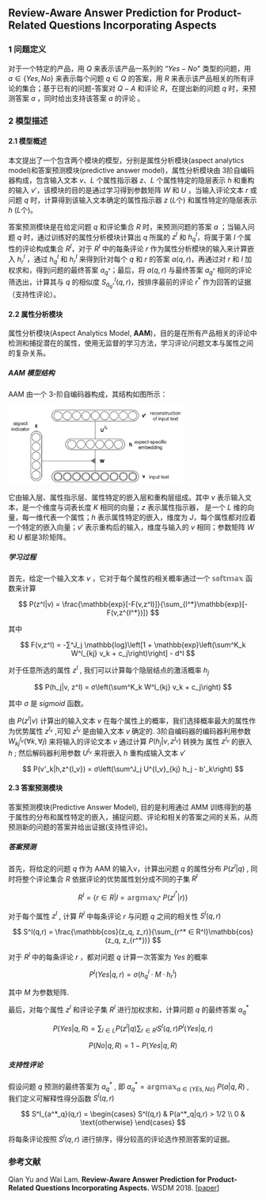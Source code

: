 ## Review-Aware Answer Prediction for Product-Related Questions Incorporating Aspects

### 1 问题定义

对于一个特定的产品，用 $Q$ 来表示该产品一系列的 “$Yes-No$" 类型的问题，用 $a \in \{Yes, No\}$ 来表示每个问题 $q ∈ Q$ 的答案，用 $R$ 来表示该产品相关的所有评论的集合；基于已有的问题-答案对 $Q-A$  和评论 $R$，在提出新的问题 $q$ 时，来预测答案 $a$ ，同时给出支持该答案 $a$ 的评论 。



### 2 模型描述

#### 2.1 模型概述

本文提出了一个包含两个模块的模型，分别是属性分析模块(aspect analytics model)和答案预测模块(predictive answer model)，属性分析模块由 3阶自编码器构成，包含输入文本 $v$、$L$ 个属性指示器 $z$、$L$ 个属性特定的隐层表示 $h$ 和重构的输入 $v’$，该模块的目的是通过学习得到参数矩阵 $W$ 和 $U$ ，当输入评论文本 $r$ 或问题 $q$ 时，计算得到该输入文本确定的属性指示器 $z$ ($L$个) 和属性特定的隐层表示 $h$ ($L$个)。

答案预测模块是在给定问题 $q$ 和评论集合 $R$ 时，来预测问题的答案 $a$ ；当输入问题 $q$ 时，通过训练好的属性分析模块计算出 $q$ 所属的 $z^l$ 和 $h^l_q$，将属于第 $l$ 个属性的评论构成集合 $R^l$，对于 $R^l$ 中的每条评论 $r$ 作为属性分析模块的输入来计算嵌入 $h^l_r$ ，通过 $h^l_q$ 和 $h^l_r$ 来得到针对每个 $q$ 和 $r$ 的答案 $a(q, r)$，再通过对 $r$ 和 $l$ 加权求和，得到问题的最终答案 $a_{q^*}$；最后，将 $a(q, r)$ 与最终答案 $a_{q^*}$ 相同的评论筛选出，计算其与 $q$ 的相似度 $S^l_{a_{q^*}}(q, r)$，按排序最前的评论 $r^*$ 作为回答的证据（支持性评论）。

#### 2.2 属性分析模块

属性分析模块(Aspect Analytics Model, **AAM**)，目的是在所有产品相关的评论中检测和捕捉潜在的属性，使用无监督的学习方法，学习评论/问题文本与属性之间的复杂关系。

##### AAM 模型结构

AAM 由一个 3-阶自编码器构成，其结构如图所示：

<img src="../../img/AAM模型结构.png" alt="AAM模型结构" style="zoom:35%;" />

它由输入层、属性指示层、属性特定的嵌入层和重构层组成。其中 $v$ 表示输入文本，是一个维度与词表长度 $K$ 相同的向量；$z$ 表示属性指示器， 是一个 $L$ 维的向量，每一维代表一个属性；$h$ 表示属性特定的嵌入，维度为 $J$，每个属性都对应着一个特定的嵌入向量；$v'$ 表示重构后的输入，维度与输入的 $v$ 相同；参数矩阵 $W$ 和 $U$ 都是3阶矩阵。

##### 学习过程

首先，给定一个输入文本 $v$ ，它对于每个属性的相关概率通过一个 $\mathbb{softmax}$ 函数来计算   

$$
P(z^l|v) = \frac{\mathbb{exp}[-F(v,z^l)]}{\sum_{l^*}\mathbb{exp}[-F(v,z^{l^*})]}
$$

其中  

$$
F(v,z^l) = -∑^J_j \mathbb{log}\left[1 + \mathbb{exp}\left(\sum^K_k W^l_{kj} v_k + c_j\right)\right] - d^l
$$

对于任意所选的属性 $z^l$ , 我们可以计算每个隐层结点的激活概率 $h_j$  

$$
P(h_j|v, z^l) = σ\left(\sum^K_k W^l_{kj} v_k + c_j\right)
$$

其中 $σ$ 是 $sigmoid$ 函数。

由 $P(z^l|v)$ 计算出的输入文本 $v$ 在每个属性上的概率，我们选择概率最大的属性作为优势属性 $z^{l_v}$ ,可知 $z^{l_v}$ 是由输入文本 $v$ 确定的. 3阶自编码器的编码器利用参数 $W^{l_v}_{kj}(∀k, ∀j)$ 来将输入的评论文本 $v$ 通过计算 $P(h_j|v,z^{l_v})$ 转换为 属性 $z^{l_v}$ 的嵌入 $h$ ; 然后解码器利用参数 $U^{l_v}$ 来将嵌入 $h$ 重构成输入文本 $v'$   

$$
P(v'_k|h,z^{l_v}) = σ\left(\sum^J_j U^{l_v}_{kj} h_j - b'_k\right)
$$

#### 2.3 答案预测模块

答案预测模块(Predictive Answer Model), 目的是利用通过 AMM 训练得到的基于属性的分布和属性特定的嵌入，捕捉问题、评论和相关的答案之间的关系，从而预测新的问题的答案并给出证据(支持性评论)。

##### 答案预测

首先，将给定的问题 $q$ 作为 AAM 的输入v，计算出问题 $q$ 的属性分布 $P(z^l|q)$ , 同时将整个评论集合 $R$ 依据评论的优势属性划分成不同的子集 $R^l$  

$$
R^l = \{r ∈ R | l = \mathbb{argmax}_{l^*} \ P(z^{l^*}|r)\}
$$

对于每个属性 $z^l$ , 计算 $R^l$ 中每条评论 $r$ 与问题 $q$ 之间的相关性 $S^l(q,r)$  

$$
S^l(q,r) = \frac{\mathbb{cos}(z_q, z_r)}{\sum_{r^* ∈ R^l}\mathbb{cos}(z_q, z_{r^*})}
$$

对于 $R^l$ 中的每条评论 $r$ ，都对问题 $q$ 计算一次答案为 $Yes$ 的概率  

$$
P^l(Yes|q,r) = σ(h^l_q · M · h^l_r)
$$

其中 $M$ 为参数矩阵.

最后，对每个属性 $z^l$ 和评论子集 $R^l$ 进行加权求和，计算问题 $q$ 的最终答案 $a^*_q$   

$$
P(Yes|q,R) = \sum_{l∈L}P(z^l|q)\sum_{r∈R^l}S^l(q,r)P^l(Yes|q,r)
$$

$$
P(No|q,R) = 1 - P(Yes|q,R)
$$

##### 支持性评论

假设问题 $q$ 预测的最终答案为 $a^*_q$ , 即 $a^*_q = \mathbb{argmax}_{a∈\{YEs,No\}}\ P(a|q,R)$ , 我们定义可解释性得分函数 $S^l(q,r)$  

$$
S^l_{a^*_q}(q,r) = 
	\begin{cases}
		S^l(q,r) & P(a^*_q|q,r) > 1/2 \\
		0				 & \text{otherwise}
	\end{cases}
$$

将每条评论按照 $S^l(q,r)$ 进行排序，得分较高的评论选作预测答案的证据。



### 参考文献

Qian Yu and Wai Lam. **Review-Aware Answer Prediction for Product-Related Questions Incorporating Aspects.** WSDM 2018. [[paper](https://dl.acm.org/doi/proceedings/10.1145/3159652)]

